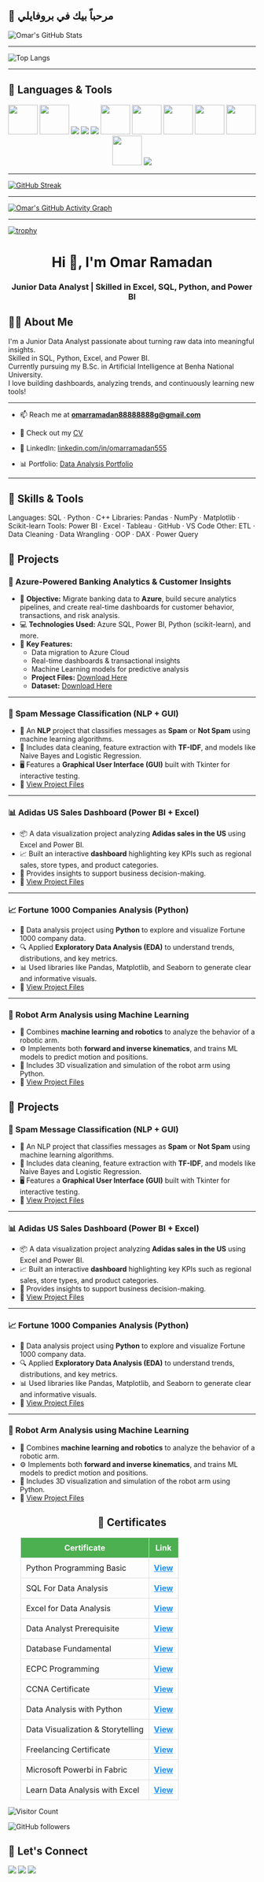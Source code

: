 ## 👋 مرحباً بيك في بروفايلي

![Omar's GitHub Stats](https://github-readme-stats.vercel.app/api?username=omarrama555&show_icons=true&theme=merko)

---

![Top Langs](https://github-readme-stats.vercel.app/api/top-langs/?username=omarrama555&layout=compact&theme=merko)

---

## 🚀 Languages & Tools

<p align="center">
  <img src="https://cdn.jsdelivr.net/gh/devicons/devicon/icons/python/python-original.svg" width="60"/>
  <img src="https://cdn.jsdelivr.net/gh/devicons/devicon/icons/postgresql/postgresql-original.svg" width="60"/>
  <img src="https://img.icons8.com/color/60/000000/microsoft-excel-2019--v1.png"/>
  <img src="https://img.icons8.com/color/60/power-bi.png"/>
  <img src="https://img.icons8.com/color/60/tableau-software.png"/>
  <img src="https://cdn.jsdelivr.net/gh/devicons/devicon/icons/numpy/numpy-original.svg" width="60"/>
  <img src="https://cdn.jsdelivr.net/gh/devicons/devicon/icons/pandas/pandas-original.svg" width="60"/>
  <img src="https://cdn.jsdelivr.net/gh/devicons/devicon/icons/matplotlib/matplotlib-original.svg" width="60"/>
  <img src="https://cdn.jsdelivr.net/gh/devicons/devicon/icons/tensorflow/tensorflow-original.svg" width="60"/>
  <img src="https://cdn.jsdelivr.net/gh/devicons/devicon/icons/git/git-original.svg" width="60"/>
  <img src="https://cdn.jsdelivr.net/gh/devicons/devicon/icons/github/github-original.svg" width="60"/>
  <img src="https://img.icons8.com/color/60/google-colab.png"/>
</p>

---

[![GitHub Streak](https://streak-stats.demolab.com?user=omarrama555&theme=merko&date_format=M%20j%5B%2C%20Y%5D)](https://git.io/streak-stats)

---

[![Omar's GitHub Activity Graph](https://github-readme-activity-graph.vercel.app/graph?username=omarrama555&theme=merko)](https://github.com/ashutosh00710/github-readme-activity-graph)

---

[![trophy](https://github-profile-trophy.vercel.app/?username=omarrama555&theme=gruvbox_light&no-bg=true&no-frame=true)](https://github.com/ryo-ma/github-profile-trophy)

<!-- 👋 Hi There -->
<h1 align="center">Hi 👋, I'm Omar Ramadan</h1>
<h3 align="center">Junior Data Analyst | Skilled in Excel, SQL, Python, and Power BI</h3>

## 👨‍💻 About Me

I'm a Junior Data Analyst passionate about turning raw data into meaningful insights.  
Skilled in SQL, Python, Excel, and Power BI.  
Currently pursuing my B.Sc. in Artificial Intelligence at Benha National University.  
I love building dashboards, analyzing trends, and continuously learning new tools!

---

- 📫 Reach me at **omarramadan88888888g@gmail.com**

- 📄 Check out my [CV](https://drive.google.com/file/d/1PomQT_g22FvhLOiY-45NID_4ismZj2aG/view?usp=drivesdk)

- 💼 LinkedIn: [linkedin.com/in/omarramadan555](https://www.linkedin.com/in/omarramadan555)

- 📊 Portfolio: [Data Analysis Portfolio](https://github.com/omarrama555/Data-Analysis-Portfolio)

---

## 🧠 Skills & Tools

Languages: SQL · Python · C++ 
Libraries: Pandas · NumPy · Matplotlib · Scikit-learn
Tools: Power BI · Excel · Tableau · GitHub · VS Code
Other: ETL · Data Cleaning · Data Wrangling · OOP · DAX · Power Query


## 📂 Projects

### **🔮 Azure-Powered Banking Analytics & Customer Insights**  
- 🏦 **Objective:** Migrate banking data to **Azure**, build secure analytics pipelines, and create real-time dashboards for customer behavior, transactions, and risk analysis.
- 💻 **Technologies Used:** Azure SQL, Power BI, Python (scikit-learn), and more.
- 🔗 **Key Features:**  
  - Data migration to Azure Cloud  
  - Real-time dashboards & transactional insights  
  - Machine Learning models for predictive analysis
  - **Project Files:** [Download Here](https://drive.google.com/drive/folders/1-Jf250KQr5I3jMdYpV9T4B_7ZydAdQdj)  
  - **Dataset:** [Download Here](https://drive.google.com/drive/folders/1mvLguYJN8wkzcmybAWuD1xyJb3OF-7yg)  

---

### 📧 **Spam Message Classification (NLP + GUI)**
- 🧠 An **NLP** project that classifies messages as **Spam** or **Not Spam** using machine learning algorithms.
- 🧹 Includes data cleaning, feature extraction with **TF-IDF**, and models like Naive Bayes and Logistic Regression.
- 🖥️ Features a **Graphical User Interface (GUI)** built with Tkinter for interactive testing.
- 📁 [View Project Files](https://drive.google.com/drive/folders/1c45PXRVD9Vx47ASadwcgEg1-wBhJX12k)

---

### 📊 **Adidas US Sales Dashboard (Power BI + Excel)**
- 📦 A data visualization project analyzing **Adidas sales in the US** using Excel and Power BI.
- 📈 Built an interactive **dashboard** highlighting key KPIs such as regional sales, store types, and product categories.
- 🧩 Provides insights to support business decision-making.
- 📁 [View Project Files](https://drive.google.com/drive/folders/1H4iR1s6thrgRN_IZERiW6pPOlYmgumuA)

---

### 📈 **Fortune 1000 Companies Analysis (Python)**
- 🧮 Data analysis project using **Python** to explore and visualize Fortune 1000 company data.
- 🔍 Applied **Exploratory Data Analysis (EDA)** to understand trends, distributions, and key metrics.
- 📊 Used libraries like Pandas, Matplotlib, and Seaborn to generate clear and informative visuals.
- 📁 [View Project Files](https://drive.google.com/drive/folders/1lyAkw6xBbHjOfD7d5ibYWZA1uP8P6rYr)

---

### 🤖 **Robot Arm Analysis using Machine Learning**
- 🔬 Combines **machine learning and robotics** to analyze the behavior of a robotic arm.
- ⚙️ Implements both **forward and inverse kinematics**, and trains ML models to predict motion and positions.
- 📐 Includes 3D visualization and simulation of the robot arm using Python.
- 📁 [View Project Files](https://drive.google.com/drive/folders/1SMqJlOhd4zGz_-gRpCSplGkV3oVXeJtj)









## 📂 Projects









### 📧 Spam Message Classification (NLP + GUI)
- 🧠 An NLP project that classifies messages as **Spam** or **Not Spam** using machine learning algorithms.
- 🧹 Includes data cleaning, feature extraction with **TF-IDF**, and models like Naive Bayes and Logistic Regression.
- 🖥️ Features a **Graphical User Interface (GUI)** built with Tkinter for interactive testing.
- 📁 [View Project Files](https://drive.google.com/drive/folders/1c45PXRVD9Vx47ASadwcgEg1-wBhJX12k)

---

### 📊 Adidas US Sales Dashboard (Power BI + Excel)
- 📦 A data visualization project analyzing **Adidas sales in the US** using Excel and Power BI.
- 📈 Built an interactive **dashboard** highlighting key KPIs such as regional sales, store types, and product categories.
- 🧩 Provides insights to support business decision-making.
- 📁 [View Project Files](https://drive.google.com/drive/folders/1H4iR1s6thrgRN_IZERiW6pPOlYmgumuA)

---

### 📈 Fortune 1000 Companies Analysis (Python)
- 🧮 Data analysis project using **Python** to explore and visualize Fortune 1000 company data.
- 🔍 Applied **Exploratory Data Analysis (EDA)** to understand trends, distributions, and key metrics.
- 📊 Used libraries like Pandas, Matplotlib, and Seaborn to generate clear and informative visuals.
- 📁 [View Project Files](https://drive.google.com/drive/folders/1lyAkw6xBbHjOfD7d5ibYWZA1uP8P6rYr)

---

### 🤖 Robot Arm Analysis using Machine Learning
- 🔬 Combines **machine learning and robotics** to analyze the behavior of a robotic arm.
- ⚙️ Implements both **forward and inverse kinematics**, and trains ML models to predict motion and positions.
- 📐 Includes 3D visualization and simulation of the robot arm using Python.
- 📁 [View Project Files](https://drive.google.com/drive/folders/1SMqJlOhd4zGz_-gRpCSplGkV3oVXeJtj)





<h2 align="center">📜 Certificates</h2>

<table style="width:90%; margin:auto; font-size:16px; border-collapse:collapse;">
  <thead>
    <tr style="background-color:#4CAF50; color:white;">
      <th style="padding:10px; border:1px solid #ddd;">Certificate</th>
      <th style="padding:10px; border:1px solid #ddd;">Link</th>
    </tr>
  </thead>
  <tbody>
    <tr>
      <td style="padding:10px; border:1px solid #ddd;">Python Programming Basic</td>
      <td style="padding:10px; border:1px solid #ddd;">
        <a href="https://drive.google.com/file/d/1P-foc6eZST_iDAcoOnE0UUY6fFk4ocME/view?usp=drivesdk" target="_blank" style="color:#1E90FF; font-weight:bold;">View</a>
      </td>
    </tr>
    <tr>
      <td style="padding:10px; border:1px solid #ddd;">SQL For Data Analysis</td>
      <td style="padding:10px; border:1px solid #ddd;">
        <a href="https://drive.google.com/file/d/1GQXX_1DkIarCDC7p42X7ap73HSKCswGU/view?usp=drivesdk" target="_blank" style="color:#1E90FF; font-weight:bold;">View</a>
      </td>
    </tr>
    <tr>
      <td style="padding:10px; border:1px solid #ddd;">Excel for Data Analysis</td>
      <td style="padding:10px; border:1px solid #ddd;">
        <a href="https://drive.google.com/file/d/1FsZ7vMDntdybO6u-xYmdPsh6gcz-IW3K/view?usp=drivesdk" target="_blank" style="color:#1E90FF; font-weight:bold;">View</a>
      </td>
    </tr>
    <tr>
      <td style="padding:10px; border:1px solid #ddd;">Data Analyst Prerequisite</td>
      <td style="padding:10px; border:1px solid #ddd;">
        <a href="https://drive.google.com/file/d/1PpByubzIdNrk5W0pKUOslc0kaSLM6HrQ/view?usp=drivesdk" target="_blank" style="color:#1E90FF; font-weight:bold;">View</a>
      </td>
    </tr>
    <tr>
      <td style="padding:10px; border:1px solid #ddd;">Database Fundamental</td>
      <td style="padding:10px; border:1px solid #ddd;">
        <a href="https://drive.google.com/file/d/1PKu0C77eMY2grVSpQE5x5Wv_U4APwI1f/view?usp=drivesdk" target="_blank" style="color:#1E90FF; font-weight:bold;">View</a>
      </td>
    </tr>
    <tr>
      <td style="padding:10px; border:1px solid #ddd;">ECPC Programming</td>
      <td style="padding:10px; border:1px solid #ddd;">
        <a href="https://drive.google.com/file/d/1HrOV2VPXCxKJ6L1QsehxJnz7BgHNoUXC/view?usp=drivesdk" target="_blank" style="color:#1E90FF; font-weight:bold;">View</a>
      </td>
    </tr>
    <tr>
      <td style="padding:10px; border:1px solid #ddd;">CCNA Certificate</td>
      <td style="padding:10px; border:1px solid #ddd;">
        <a href="https://drive.google.com/file/d/1FppdB6sUiz25nkymH02688Ux469T5pUh/view?usp=drivesdk" target="_blank" style="color:#1E90FF; font-weight:bold;">View</a>
      </td>
    </tr>
    <tr>
      <td style="padding:10px; border:1px solid #ddd;">Data Analysis with Python</td>
      <td style="padding:10px; border:1px solid #ddd;">
        <a href="https://drive.google.com/file/d/1G9JbK3pQtcbiES4Gt4qgCOxA2v5U5Pri/view?usp=drivesdk" target="_blank" style="color:#1E90FF; font-weight:bold;">View</a>
      </td>
    </tr>
    <tr>
      <td style="padding:10px; border:1px solid #ddd;">Data Visualization & Storytelling</td>
      <td style="padding:10px; border:1px solid #ddd;">
        <a href="https://drive.google.com/file/d/1GCrBjmsaTOqoT9bfukG_fndZE8DJ_c6L/view?usp=drivesdk" target="_blank" style="color:#1E90FF; font-weight:bold;">View</a>
      </td>
    </tr>
    <tr>
      <td style="padding:10px; border:1px solid #ddd;">Freelancing Certificate</td>
      <td style="padding:10px; border:1px solid #ddd;">
        <a href="https://drive.google.com/file/d/1PgEABuY3bHxEdQOxjnI0kt78BptVQBa_/view?usp=drivesdk" target="_blank" style="color:#1E90FF; font-weight:bold;">View</a>
      </td>
    </tr>
    <tr>
      <td style="padding:10px; border:1px solid #ddd;">Microsoft Powerbi in Fabric</td>
      <td style="padding:10px; border:1px solid #ddd;">
        <a href="https://drive.google.com/file/d/1GFf0L0nJy_V0nPr28yh2Q18lhy3Sfm_O/view?usp=drivesdk" target="_blank" style="color:#1E90FF; font-weight:bold;">View</a>
      </td>
    </tr>
    <tr>
      <td style="padding:10px; border:1px solid #ddd;">Learn Data Analysis with Excel</td>
      <td style="padding:10px; border:1px solid #ddd;">
        <a href="https://drive.google.com/file/d/1JGgFR_MUIaNvtMY2BepkHHDwcol0MPEY/view?usp=drivesdk" target="_blank" style="color:#1E90FF; font-weight:bold;">View</a>
      </td>
    </tr>
  </tbody>
</table>


![Visitor Count](https://komarev.com/ghpvc/?username=omarrama555&label=👀%20Profile%20Views&color=2ecc71&style=for-the-badge)

![GitHub followers](https://img.shields.io/github/followers/omarrama555?label=💚%20Followers&style=for-the-badge)
 



## 🤝 Let's Connect

<a href="mailto:omarramadan88888888g@gmail.com"><img src="https://img.shields.io/badge/Email-D14836?style=for-the-badge&logo=gmail&logoColor=white"/></a>
<a href="https://linkedin.com/in/omarramadan555"><img src="https://img.shields.io/badge/LinkedIn-0A66C2?style=for-the-badge&logo=linkedin&logoColor=white"/></a>
<a href="https://github.com/omarrama555"><img src="https://img.shields.io/badge/GitHub-181717?style=for-the-badge&logo=github&logoColor=white"/></a>



